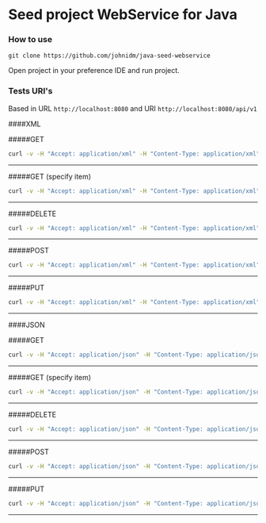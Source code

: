 # Seed project WebService for Java

### How to use

```
git clone https://github.com/johnidm/java-seed-webservice
```

Open project in your preference IDE and run project.

### Tests URI's

Based in URL `http://localhost:8080` and URI `http://localhost:8080/api/v1`

####XML

#####GET

```bash
curl -v -H "Accept: application/xml" -H "Content-Type: application/xml" -X GET http://localhost:8080/api/v1/bier
```
---

#####GET (specify item)

```bash
curl -v -H "Accept: application/xml" -H "Content-Type: application/xml" -X GET http://localhost:8080/api/v1/bier/2
```
---

#####DELETE

```bash
curl -v -H "Accept: application/xml" -H "Content-Type: application/xml" -X DELETE http://localhost:8080/api/v1/bier/3
```
---

#####POST

```bash
curl -v -H "Accept: application/xml" -H "Content-Type: application/xml" -X POST http://localhost:8080/api/v1/bier -d '<?xml version="1.0" encoding="UTF-8" standalone="yes"?><bier><brewery>Way Beer</brewery><id>4</id><name>Way Beer Cream Porter</name><type>ALE</type></bier>'
```
---

#####PUT

```bash
curl -v -H "Accept: application/xml" -H "Content-Type: application/xml" -X PUT http://localhost:8080/api/v1/bier/3 -d '<?xml version="1.0" encoding="UTF-8" standalone="yes"?><bier><brewery>Hi-Wire Brewing</brewery><id>3</id><name>Hi-Wire Lager</name><type>ALE</type></bier>'
```
---

####JSON

#####GET
```bash
curl -v -H "Accept: application/json" -H "Content-Type: application/json" -X GET http://localhost:8080/api/v1/bier
```

---

#####GET (specify item)

```bash
curl -v -H "Accept: application/json" -H "Content-Type: application/json" -X GET http://localhost:8080/api/v1/bier/2
```
---

#####DELETE

```bash
curl -v -H "Accept: application/json" -H "Content-Type: application/json" -X DELETE http://localhost:8080/api/v1/bier/3
```
---

#####POST

```bash
curl -v -H "Accept: application/json" -H "Content-Type: application/json" -X POST http://localhost:8080/api/v1/bier/ -d '{ "brewery": "Way Beer",  "id": "4", "name": "Way Beer Cream Porter",  "type": "ALE" }'
```
---

#####PUT

```bash
curl -v -H "Accept: application/json" -H "Content-Type: application/json" -X PUT http://localhost:8080/api/v1/bier/3 -d '{"brewery":"Hi-Wire Brewing","id":"3","name":"Hi-Wire Lager","type":"ALE"}'
```
---
